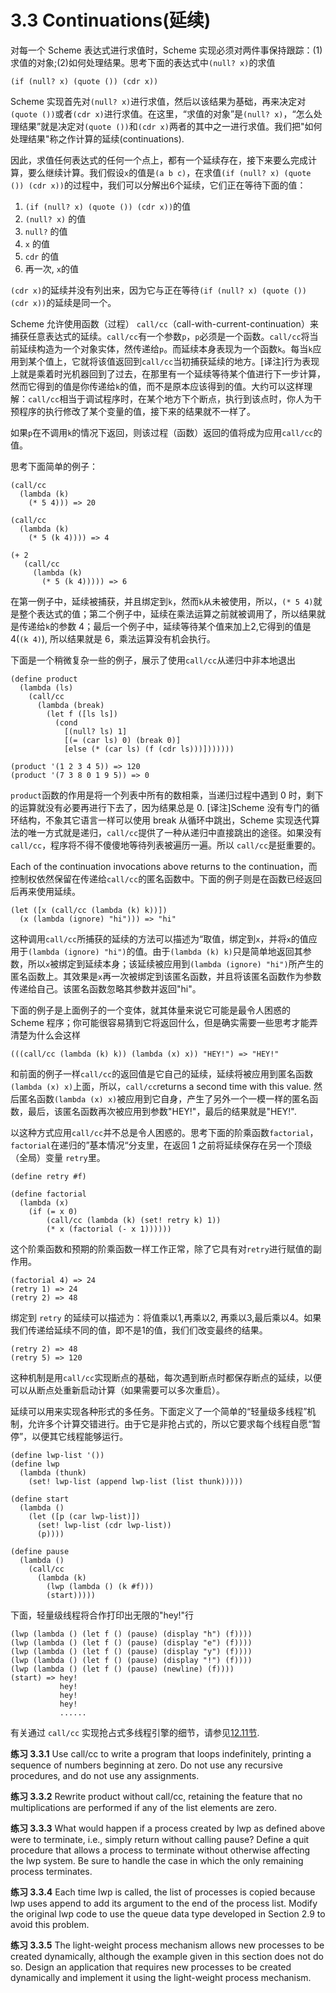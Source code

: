 # 3.3 Continuations(延续)

对每一个 Scheme 表达式进行求值时，Scheme 实现必须对两件事保持跟踪：(1)求值的对象;(2)如何处理结果。思考下面的表达式中`(null? x)`的求值

    (if (null? x) (quote ()) (cdr x))
    
Scheme 实现首先对`(null? x)`进行求值，然后以该结果为基础，再来决定对`(quote ())`或者`(cdr x)`进行求值。在这里，“求值的对象”是`(null? x)`，“怎么处理结果”就是决定对`(quote ())`和`(cdr x)`两者的其中之一进行求值。我们把"如何处理结果"称之作计算的延续(continuations).

因此，求值任何表达式的任何一个点上，都有一个延续存在，接下来要么完成计算，要么继续计算。我们假设`x`的值是`(a b c)`，在求值`(if (null? x) (quote ()) (cdr x))`的过程中，我们可以分解出6个延续，它们正在等待下面的值：

1. `(if (null? x) (quote ()) (cdr x))`的值
2. `(null? x)` 的值
3. `null?` 的值
4. `x` 的值
5. `cdr` 的值
6. 再一次, `x`的值

`(cdr x)`的延续并没有列出来，因为它与正在等待`(if (null? x) (quote ()) (cdr x))`的延续是同一个。

Scheme 允许使用函数（过程） `call/cc`（call-with-current-continuation）来捕获任意表达式的延续。`call/cc`有一个参数`p`，`p`必须是一个函数。`call/cc`将当前延续构造为一个对象实体，然传递给`p`。而延续本身表现为一个函数`k`。每当`k`应用到某个值上，它就将该值返回到`call/cc`当初捕获延续的地方。[译注]行为表现上就是乘着时光机器回到了过去，在那里有一个延续等待某个值进行下一步计算，然而它得到的值是你传递给`k`的值，而不是原本应该得到的值。大约可以这样理解：`call/cc`相当于调试程序时，在某个地方下个断点，执行到该点时，你人为干预程序的执行修改了某个变量的值，接下来的结果就不一样了。

如果`p`在不调用`k`的情况下返回，则该过程（函数）返回的值将成为应用`call/cc`的值。

思考下面简单的例子：

```
(call/cc
  (lambda (k)
    (* 5 4))) => 20
    
(call/cc
  (lambda (k)
    (* 5 (k 4)))) => 4
    
(+ 2
   (call/cc
     (lambda (k)
       (* 5 (k 4))))) => 6
```

在第一例子中，延续被捕获，并且绑定到`k`，然而`k`从未被使用，所以，`(* 5 4)`就是整个表达式的值；第二个例子中，延续在乘法运算之前就被调用了，所以结果就是传递给`k`的参数 4；最后一个例子中，延续等待某个值来加上2,它得到的值是4(`(k 4)`), 所以结果就是 6，乘法运算没有机会执行。

下面是一个稍微复杂一些的例子，展示了使用`call/cc`从递归中非本地退出

```
(define product
  (lambda (ls)
    (call/cc
      (lambda (break)
        (let f ([ls ls])
          (cond
            [(null? ls) 1]
            [(= (car ls) 0) (break 0)]
            [else (* (car ls) (f (cdr ls)))]))))))

(product '(1 2 3 4 5)) => 120
(product '(7 3 8 0 1 9 5)) => 0 
```

`product`函数的作用是将一个列表中所有的数相乘，当递归过程中遇到 0 时，剩下的运算就没有必要再进行下去了，因为结果总是 0. [译注]Scheme 没有专门的循环结构，不象其它语言一样可以使用 break 从循环中跳出，Scheme 实现迭代算法的唯一方式就是递归，`call/cc`提供了一种从递归中直接跳出的途径。如果没有 `call/cc`，程序将不得不傻傻地等待列表被遍历一遍。所以 `call/cc`是挺重要的。

Each of the continuation invocations above returns to the continuation，而控制权依然保留在传递给`call/cc`的匿名函数中。下面的例子则是在函数已经返回后再来使用延续。

```
(let ([x (call/cc (lambda (k) k))])
  (x (lambda (ignore) "hi"))) => "hi"
```

这种调用`call/cc`所捕获的延续的方法可以描述为“取值，绑定到`x`，并将`x`的值应用于`(lambda (ignore) "hi")`的值。由于`(lambda (k) k)`只是简单地返回其参数，所以`x`被绑定到延续本身；该延续被应用到`(lambda (ignore) "hi")`所产生的匿名函数上。其效果是`x`再一次被绑定到该匿名函数，并且将该匿名函数作为参数传递给自己。该匿名函数忽略其参数并返回"hi"。

下面的例子是上面例子的一个变体，就其体量来说它可能是最令人困惑的 Scheme 程序；你可能很容易猜到它将返回什么，但是确实需要一些思考才能弄清楚为什么会这样

```
(((call/cc (lambda (k) k)) (lambda (x) x)) "HEY!") => "HEY!"
```

和前面的例子一样`call/cc`的返回值是它自己的延续，延续将被应用到匿名函数`(lambda (x) x)`上面，所以，`call/cc`returns a second time with this value. 然后匿名函数`(lambda (x) x)`被应用到它自身，产生了另外一个一模一样的匿名函数，最后，该匿名函数再次被应用到参数"HEY!"，最后的结果就是"HEY!".

以这种方式应用`call/cc`并不总是令人困惑的。思考下面的阶乘函数`factorial`，`factorial`在递归的”基本情况“分支里，在返回 1 之前将延续保存在另一个顶级（全局）变量 `retry`里。

```
(define retry #f)

(define factorial
  (lambda (x)
    (if (= x 0)
        (call/cc (lambda (k) (set! retry k) 1))
        (* x (factorial (- x 1))))))
```

这个阶乘函数和预期的阶乘函数一样工作正常，除了它具有对`retry`进行赋值的副作用。

```
(factorial 4) => 24
(retry 1) => 24
(retry 2) => 48
```

绑定到 `retry` 的延续可以描述为：将值乘以1,再乘以2, 再乘以3,最后乘以4。如果我们传递给延续不同的值，即不是1的值，我们们改变最终的结果。

    (retry 2) => 48
    (retry 5) => 120
    
这种机制是用`call/cc`实现断点的基础，每次遇到断点时都保存断点的延续，以便可以从断点处重新启动计算（如果需要可以多次重启）。

延续可以用来实现各种形式的多任务。下面定义了一个简单的“轻量级多线程”机制，允许多个计算交错进行。由于它是非抢占式的，所以它要求每个线程自愿“暂停”，以便其它线程能够运行。

```
(define lwp-list '())
(define lwp
  (lambda (thunk)
    (set! lwp-list (append lwp-list (list thunk)))))

(define start
  (lambda ()
    (let ([p (car lwp-list)])
      (set! lwp-list (cdr lwp-list))
      (p))))

(define pause
  (lambda ()
    (call/cc
      (lambda (k)
        (lwp (lambda () (k #f)))
        (start))))) 
```

下面，轻量级线程将合作打印出无限的"hey!"行

```
(lwp (lambda () (let f () (pause) (display "h") (f))))
(lwp (lambda () (let f () (pause) (display "e") (f))))
(lwp (lambda () (let f () (pause) (display "y") (f))))
(lwp (lambda () (let f () (pause) (display "!") (f))))
(lwp (lambda () (let f () (pause) (newline) (f))))
(start) => hey!
           hey!
           hey!
           hey!
           ......
```

有关通过 `call/cc` 实现抢占式多线程引擎的细节，请参见[12.11节](../chapter12/12-11.md).

**练习 3.3.1**
Use call/cc to write a program that loops indefinitely, printing a sequence of numbers beginning at zero. Do not use any recursive procedures, and do not use any assignments.

**练习 3.3.2**
Rewrite product without call/cc, retaining the feature that no multiplications are performed if any of the list elements are zero.

**练习 3.3.3**
What would happen if a process created by lwp as defined above were to terminate, i.e., simply return without calling pause? Define a quit procedure that allows a process to terminate without otherwise affecting the lwp system. Be sure to handle the case in which the only remaining process terminates.

**练习 3.3.4**
Each time lwp is called, the list of processes is copied because lwp uses append to add its argument to the end of the process list. Modify the original lwp code to use the queue data type developed in Section 2.9 to avoid this problem.

**练习 3.3.5**
The light-weight process mechanism allows new processes to be created dynamically, although the example given in this section does not do so. Design an application that requires new processes to be created dynamically and implement it using the light-weight process mechanism. 


